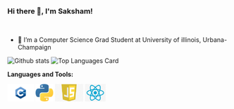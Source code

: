 ### Hi there 👋, I'm Saksham!

<br />

- 🌱 I’m a Computer Science Grad Student at University of illinois, Urbana-Champaign
 


![Github stats](https://github-readme-stats.vercel.app/api?username=Gerasaksham29&theme=highcontrast&show_icons=true&count_private=true)
![Top Languages Card](https://github-readme-stats.vercel.app/api/top-langs/?username=Gerasaksham29&layout=compact)




**Languages and Tools:**  

<code><img height="40" src="https://raw.githubusercontent.com/Gerasaksham29/Gerasaksham29/main/assets/cpp.png"></code>
<code><img height="40" src="https://raw.githubusercontent.com/Gerasaksham29/Gerasaksham29/main/assets/python.png"></code>
<code><img height="40" src="https://raw.githubusercontent.com/Gerasaksham29/Gerasaksham29/main/assets/js.jpg"></code>
<code><img height="40" src="https://raw.githubusercontent.com/Gerasaksham29/Gerasaksham29/main/assets/react.png"></code>


<!--
**Gerasaksham29/Gerasaksham29** is a ✨ _special_ ✨ repository because its `README.md` (this file) appears on your GitHub profile.

Here are some ideas to get you started:

- 🔭 I’m currently working on ...
- 🌱 I’m currently learning ...
- 👯 I’m looking to collaborate on ...
- 🤔 I’m looking for help with ...
- 💬 Ask me about ...
- 📫 How to reach me: ...
- 😄 Pronouns: ...
- ⚡ Fun fact: ...
-->
